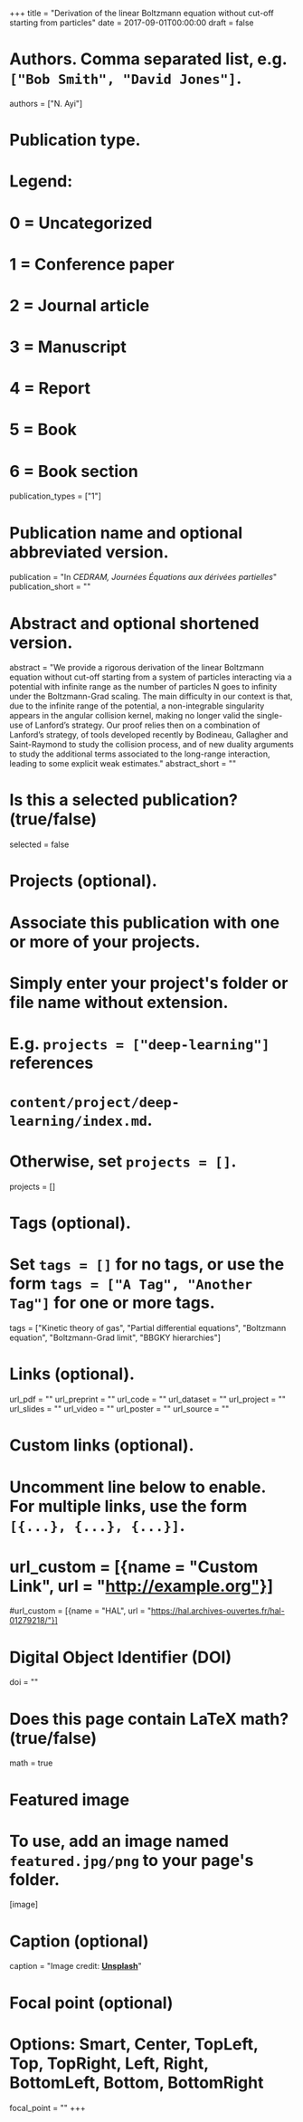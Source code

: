 +++
title = "Derivation of the linear Boltzmann equation without cut-off starting from particles"
date = 2017-09-01T00:00:00
draft = false

# Authors. Comma separated list, e.g. `["Bob Smith", "David Jones"]`.
authors = ["N. Ayi"]

# Publication type.
# Legend:
# 0 = Uncategorized
# 1 = Conference paper
# 2 = Journal article
# 3 = Manuscript
# 4 = Report
# 5 = Book
# 6 = Book section
publication_types = ["1"]

# Publication name and optional abbreviated version.
publication = "In *CEDRAM, Journées Équations aux dérivées partielles*"
publication_short = ""

# Abstract and optional shortened version.
abstract = "We provide a rigorous derivation of the linear Boltzmann equation without cut-off starting from a system of particles interacting via a potential with infinite range as the number of particles N goes to infinity under the Boltzmann-Grad scaling. The main difficulty in our context is that, due to the infinite range of the potential, a non-integrable singularity appears in the angular collision kernel, making no longer valid the single-use of Lanford’s strategy. Our proof relies then on a combination of Lanford’s strategy, of tools developed recently by Bodineau, Gallagher and Saint-Raymond to study the collision process, and of new duality arguments to study the additional terms associated to the long-range interaction, leading to some explicit weak estimates."
abstract_short = ""

# Is this a selected publication? (true/false)
selected = false

# Projects (optional).
#   Associate this publication with one or more of your projects.
#   Simply enter your project's folder or file name without extension.
#   E.g. `projects = ["deep-learning"]` references 
#   `content/project/deep-learning/index.md`.
#   Otherwise, set `projects = []`.
projects = []

# Tags (optional).
#   Set `tags = []` for no tags, or use the form `tags = ["A Tag", "Another Tag"]` for one or more tags.
tags = ["Kinetic theory of gas", "Partial differential equations", "Boltzmann equation", "Boltzmann-Grad limit", "BBGKY hierarchies"]

# Links (optional).
url_pdf = ""
url_preprint = ""
url_code = ""
url_dataset = ""
url_project = ""
url_slides = ""
url_video = ""
url_poster = ""
url_source = ""

# Custom links (optional).
#   Uncomment line below to enable. For multiple links, use the form `[{...}, {...}, {...}]`.
# url_custom = [{name = "Custom Link", url = "http://example.org"}]
#url_custom = [{name = "HAL", url = "https://hal.archives-ouvertes.fr/hal-01279218/"}]

# Digital Object Identifier (DOI)
doi = ""

# Does this page contain LaTeX math? (true/false)
math = true

# Featured image
# To use, add an image named `featured.jpg/png` to your page's folder. 
[image]
  # Caption (optional)
  caption = "Image credit: [**Unsplash**](https://unsplash.com/photos/jdD8gXaTZsc)"

  # Focal point (optional)
  # Options: Smart, Center, TopLeft, Top, TopRight, Left, Right, BottomLeft, Bottom, BottomRight
  focal_point = ""
+++

